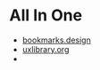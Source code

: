 # All In One

- [bookmarks.design](https://www.bookmarks.design/)
- [uxlibrary.org](https://www.uxlibrary.org/)
- []()